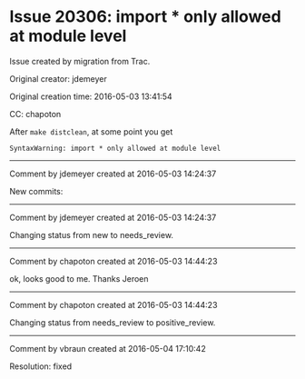 # Issue 20306: import * only allowed at module level

Issue created by migration from Trac.

Original creator: jdemeyer

Original creation time: 2016-05-03 13:41:54

CC:  chapoton

After `make distclean`, at some point you get

```
SyntaxWarning: import * only allowed at module level
```



---

Comment by jdemeyer created at 2016-05-03 14:24:37

New commits:


---

Comment by jdemeyer created at 2016-05-03 14:24:37

Changing status from new to needs_review.


---

Comment by chapoton created at 2016-05-03 14:44:23

ok, looks good to me. Thanks Jeroen


---

Comment by chapoton created at 2016-05-03 14:44:23

Changing status from needs_review to positive_review.


---

Comment by vbraun created at 2016-05-04 17:10:42

Resolution: fixed
